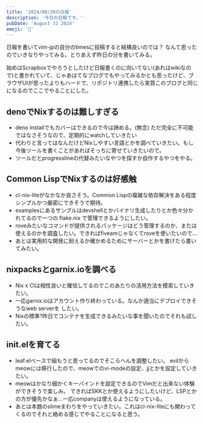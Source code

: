 ```yaml
---
title: '2024/08/30の日報'
description: '今日の日報です。'
pubDate: 'August 31 2024'
emoji: '🦊'
---
```


日報を書いてvim-jpの自分のtimesに投稿すると結構良いのでは？
なんて思ったのでいきなりやってみる。とりあえず昨日の分を書いてみる。

始めはScrapboxでやろうとしたけど日報書くのに向いてない(あれはwikiなので)と書かれていて、じゃあはてなブログでもやってみるかとも思ったけど、ブラウザUIが思ったよりもハードで、リポジトリ連携したら実質このブログと同じになるのでここでやることにした。

## denoでNixするのは難しすぎる

- deno installでもカバーはできるので今は諦める。(無念)
  ただ完全に不可能ではなさそうなので、定期的にwatchしていきたい
- 代わりと言ってはなんだけどNixしやすい言語とかを調べていきたい。もし今後ツールを書くことがあればそっちに寄せていきたいので。
- ツールだとprogresslineの代替みたいなやつを探すか自作するやつをやる。

## Common LispでNixするのは好感触

- cl-nix-liteがなかなか良さそう。Common
  Lispの複雑な依存解決をある程度シンプルかつ厳密にできそうで期待。
- examplesにあるサンプルはdevshellとかバイナリ生成したりとか色々分かれてるので一つの
  flake.nix で管理できるようにしたい。
- roveみたいなコマンドが提供されるパッケージはどう管理するのか、または使えるのかを調査したい。できればfiveamじゃなくてroveを使いたいので...
- あとは実用的な開発に耐えるか確かめるためにサーバーとかを書けたら書いてみたい。

## nixpacksとgarnix.ioを調べる

- Nix x CIは相性良いと確信してるのでこのあたりの活用方法を模索していきたい。
- 一応garnix.ioはアカウント作り終わっている。なんか適当にデプロイできそうなweb
  serverを したい。
- Nixの標準?昨日でコンテナを生成できるみたいな事を聞いたのでそれも試したい。

## init.elを育てる

- leaf.elベースで組もうと思ってるのでそこらへんを調整したい。
  evilからmeowには移行したので、meowでのvi-modeの設定、jjとかを設定していきたい。
- meowはかなり細かくキーバインドを設定できるのでVimだと出来ない体験ができそうで楽しみ。
  できればSKKとか使えるようにしたいけど、LSPとかの方が優先かなぁ...一応companyは使えるようになっている。
- あとは本題のslimeまわりをやっていきたい。これはcl-nix-liteにも関わってくるのでそれと絡める感じでやることになると思う。

